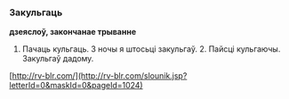 ### Закульгаць
**дзеяслоў, закончанае трыванне**

1. Пачаць кульгаць. З ночы я штосьці закульгаў. 2. Пайсці кульгаючы. Закульгаў дадому.

<a rel="author">[http://rv-blr.com/](http://rv-blr.com/slounik.jsp?letterId=0&maskId=0&pageId=1024)</a>
